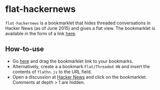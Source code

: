 flat-hackernews
===============

``flat-hackernews`` is a bookmarklet that hides threaded conversations in Hacker News (as of June 2015) and gives a flat view. The bookmarklet is available in the form of a link [here](http://sagargv.blogspot.in/2014/06/flat-hacker-news.html).

How-to-use
----------

- Go [here](http://www.sagargv.com/proj/flathn.html) and drag the bookmarklet link to your bookmarks.
- Alternatively, create a a bookmark ``Flat/Threaded HN`` and insert the contents of ``flathn.js`` to the URL field.
- Open a discussion at [Hacker News](http://news.ycombinator.com/) and click on the bookmarklet. Comments at depth > 1 are hidden.

